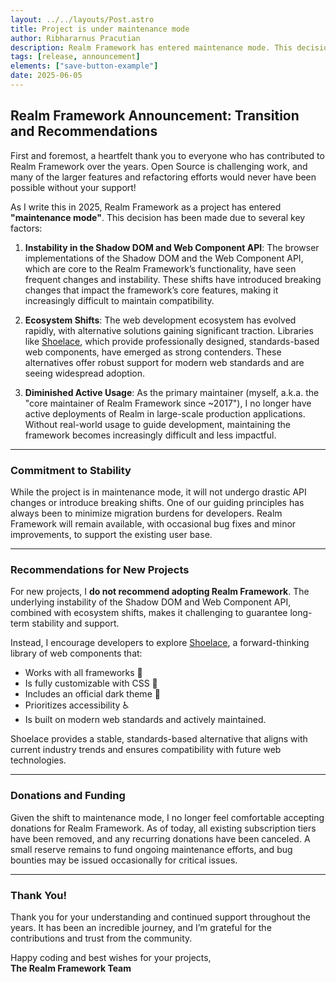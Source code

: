 ```yaml
---
layout: ../../layouts/Post.astro
title: Project is under maintenance mode
author: Ribhararnus Pracutian
description: Realm Framework has entered maintenance mode. This decision is due to instability in the Shadow DOM and Web Component API, ecosystem shifts, and diminished active usage.
tags: [release, announcement]
elements: ["save-button-example"]
date: 2025-06-05
---
```


## Realm Framework Announcement: Transition and Recommendations

First and foremost, a heartfelt thank you to everyone who has contributed to Realm Framework over the years. Open Source is challenging work, and many of the larger features and refactoring efforts would never have been possible without your support!

As I write this in 2025, Realm Framework as a project has entered **"maintenance mode"**. This decision has been made due to several key factors:

1. **Instability in the Shadow DOM and Web Component API**: The browser implementations of the Shadow DOM and the Web Component API, which are core to the Realm Framework’s functionality, have seen frequent changes and instability. These shifts have introduced breaking changes that impact the framework’s core features, making it increasingly difficult to maintain compatibility.

2. **Ecosystem Shifts**: The web development ecosystem has evolved rapidly, with alternative solutions gaining significant traction. Libraries like [Shoelace](https://github.com/shoelace-style/shoelace), which provide professionally designed, standards-based web components, have emerged as strong contenders. These alternatives offer robust support for modern web standards and are seeing widespread adoption.

3. **Diminished Active Usage**: As the primary maintainer (myself, a.k.a. the "core maintainer of Realm Framework since ~2017"), I no longer have active deployments of Realm in large-scale production applications. Without real-world usage to guide development, maintaining the framework becomes increasingly difficult and less impactful.

---

### Commitment to Stability

While the project is in maintenance mode, it will not undergo drastic API changes or introduce breaking shifts. One of our guiding principles has always been to minimize migration burdens for developers. Realm Framework will remain available, with occasional bug fixes and minor improvements, to support the existing user base.

---

### Recommendations for New Projects

For new projects, I **do not recommend adopting Realm Framework**. The underlying instability of the Shadow DOM and Web Component API, combined with ecosystem shifts, makes it challenging to guarantee long-term stability and support.

Instead, I encourage developers to explore [Shoelace](https://github.com/shoelace-style/shoelace), a forward-thinking library of web components that:

- Works with all frameworks 🧩
- Is fully customizable with CSS 🎨
- Includes an official dark theme 🌛
- Prioritizes accessibility ♿️
- Is built on modern web standards and actively maintained.

Shoelace provides a stable, standards-based alternative that aligns with current industry trends and ensures compatibility with future web technologies.

---

### Donations and Funding

Given the shift to maintenance mode, I no longer feel comfortable accepting donations for Realm Framework. As of today, all existing subscription tiers have been removed, and any recurring donations have been canceled. A small reserve remains to fund ongoing maintenance efforts, and bug bounties may be issued occasionally for critical issues.

---

### Thank You!

Thank you for your understanding and continued support throughout the years. It has been an incredible journey, and I’m grateful for the contributions and trust from the community.

Happy coding and best wishes for your projects,  
**The Realm Framework Team**
